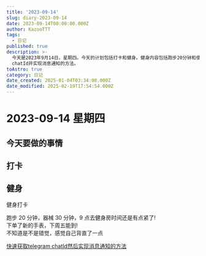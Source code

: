 ```yaml
---
title: '2023-09-14'
slug: diary-2023-09-14
date: 2023-09-14T00:00:00.000Z
author: KazooTTT
tags:
  - 日记
published: true
description: >-
  今天是2023年9月14日，星期四。今天的计划包括打卡和健身。健身内容包括跑步20分钟和使用器械30分钟，虽然9点去健身房时间有点紧张。此外，已经下单了一款新手表，预计下周五到货。感觉自己的背部似乎直了一些。还提到了一种快速获取telegram
  chatId并实现消息通知的方法。
toAstro: true
category: 日记
date_created: 2025-01-04T03:34:08.000Z
date_modified: 2025-02-19T17:54:54.000Z
---
```


# 2023-09-14 星期四

<!-- start of weread -->
<!-- end of weread -->

## 今天要做的事情

## 打卡

## 健身

健身打卡

跑步 20 分钟，器械 30 分钟，9 点去健身房时间还是有点紧了!  
下单了新的手表，下周五能到!  
不知道是不是错觉，感觉自己背直了一点 ​​​

[快速获取telegram chatId然后实现消息通知的方法](/notes/quick-way-to-get-telegram-chatid-and-then-implement-message-notification)
